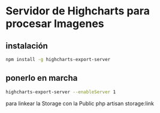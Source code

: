 # Servidor de Highcharts para procesar Imagenes

## instalación 

```bash
npm install -g highcharts-export-server
```
## ponerlo en marcha

```bash
highcharts-export-server --enableServer 1
```



para linkear la Storage con la Public php artisan storage:link